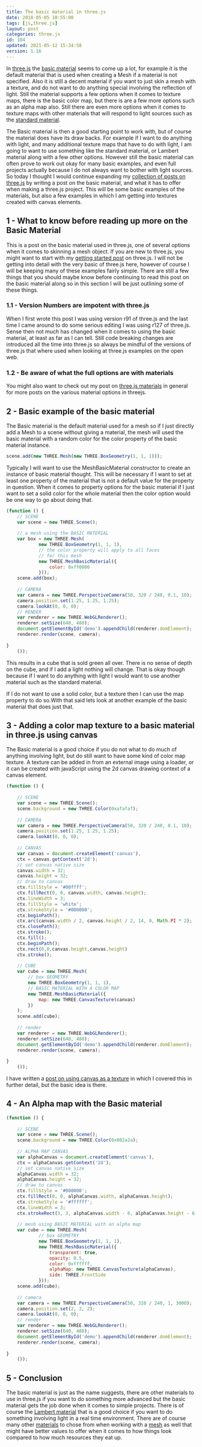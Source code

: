 ```yaml
---
title: The basic material in three.js
date: 2018-05-05 10:55:00
tags: [js,three.js]
layout: post
categories: three.js
id: 184
updated: 2021-05-12 15:34:58
version: 1.16
---
```


In [three.js](https://threejs.org/) the [basic material](https://threejs.org/docs/index.html#api/materials/MeshBasicMaterial) seems to come up a lot, for example it is the default material that is used when creating a Mesh if a material is not specified. Also it is still a decent material if you want to just skin a mesh with a texture, and do not want to do anything special involving the reflection of light. Still the material supports a few options when it comes to texture maps, there is the basic color map, but there is are a few more options such as an alpha map also. Still there are even more options when it comes to texture maps with other materials that will respond to light sources such as the [standard material](/2021/04/27/threejs-standard-material/).

The Basic material is then a good starting point to work with, but of course the material does have its draw backs. For example if I want to do anything with light, and many additional texture maps that have to do with light, I am going to want to use something like the standard material, or Lambert material along with a few other options. However still the basic material can often prove to work out okay for many basic examples, and even full projects actually because I do not always want to bother with light sources. So today I thought I would continue expanding my [collection of posts on three.js](/categories/three-js/) by writing a post on the basic material, and what it has to offer when making a three.js project. This will be some basic examples of the materials, but also a few examples in which I am getting into textures created with canvas elements.

<!-- more -->

## 1 - What to know before reading up more on the Basic Material

This is a post on the basic material used in three.js, one of several options when it comes to skinning a mesh object. If you are new to three.js, you might want to start with my [getting started post](/2018/04/04/threejs-getting-started/) on three.js. I will not be getting into detail with the very basic of three.js here, however of course I will be keeping many of these examples fairly simple. There are still a few things that you should maybe know before continuing to read this post on the basic material along so in this section I will be just outlining some of these things.

### 1.1 - Version Numbers are impotent with three.js

When I first wrote this post I was using version r91 of three.js and the last time I came around to do some serious editing I was using r127 of three.js. Sense then not much has changed when it comes to using the basic material, at least as far as I can tell. Still code breaking changes are introduced all the time into three.js so always be mindful of the versions of three.js that where used when looking at three.js examples on the open web.

### 1.2 - Be aware of what the full options are with materials

You might also want to check out my post on [three.js materials](/2018/04/30/threejs-materials/) in general for more posts on the various material options in threejs.

## 2 - Basic example of the basic material

The Basic material is the default material used for a mesh so if I just directly add a Mesh to a scene without giving a material, the  mesh will used the basic material with a random color for the color property of the basic material instance.

```js
scene.add(new THREE.Mesh(new THREE.BoxGeometry(1, 1, 1)));
```

Typically I will want to use the MeshBasicMaterial constructor to create an instance of basic material thought. This will be necessary if I want to set at least one property of the material that is not a default value for the property in question. When it comes to property options for the basic material if I just want to set a solid color for the whole material then the color option would be one way to go about doing that.

```js
(function () {
    // SCENE
    var scene = new THREE.Scene();
 
    // a mesh using the BASIC MATERIAL
    var box = new THREE.Mesh(
            new THREE.BoxGeometry(1, 1, 1),
            // the color property will apply to all faces
            // for this mesh
            new THREE.MeshBasicMaterial({
                color: 0xff0000
            }));
    scene.add(box);
 
    // CAMERA
    var camera = new THREE.PerspectiveCamera(50, 320 / 240, 0.1, 10);
    camera.position.set(1.25, 1.25, 1.25);
    camera.lookAt(0, 0, 0);
    // RENDER
    var renderer = new THREE.WebGLRenderer();
    renderer.setSize(640, 480);
    document.getElementById('demo').appendChild(renderer.domElement);
    renderer.render(scene, camera);
 
}
    ());
```

This results in a cube that is sold green all over. There is no sense of depth on the cube, and if I add a light nothing will change. That is okay though because if I want to do anything with light I would want to use another material such as the standard material.

If I do not want to use a solid color, but a texture then I can use the map property to do so.With that said lets look at another example of the basic material that does just that.

## 3 - Adding a color map texture to a basic material in three.js using canvas

The Basic material is a good choice if you do not what to do much of anything involving light, but do still want to have some kind of color map texture. A texture can be added in from an external image using a loader, or it can be created with javaScript using the 2d canvas drawing context of a canvas element.

```js
(function () {
 
    // SCENE
    var scene = new THREE.Scene();
    scene.background = new THREE.Color(0xafafaf);
 
    // CAMERA
    var camera = new THREE.PerspectiveCamera(50, 320 / 240, 0.1, 10);
    camera.position.set(1.25, 1.25, 1.25);
    camera.lookAt(0, 0, 0);
 
    // CANVAS
    var canvas = document.createElement('canvas'),
    ctx = canvas.getContext('2d');
    // set canvas native size
    canvas.width = 32;
    canvas.height = 32;
    // draw to canvas
    ctx.fillStyle = '#00ffff';
    ctx.fillRect(0, 0, canvas.width, canvas.height);
    ctx.lineWidth = 3;
    ctx.fillStyle = 'white';
    ctx.strokeStyle = '#000000';
    ctx.beginPath();
    ctx.arc(canvas.width / 2, canvas.height / 2, 14, 0, Math.PI * 2);
    ctx.closePath();
    ctx.stroke();
    ctx.fill();
    ctx.beginPath();
    ctx.rect(0,0,canvas.height,canvas.height)
    ctx.stroke();
 
    // CUBE
    var cube = new THREE.Mesh(
        // box GEOMETRY
        new THREE.BoxGeometry(1, 1, 1),
        // BASIC MATERIAL WITH A COLOR MAP
        new THREE.MeshBasicMaterial({
            map: new THREE.CanvasTexture(canvas)
        })
    );
    scene.add(cube);
 
    // render
    var renderer = new THREE.WebGLRenderer();
    renderer.setSize(640, 480);
    document.getElementById('demo').appendChild(renderer.domElement);
    renderer.render(scene, camera);
 
}
    ());
```

I have written a [post on using canvas as a texture]( /2018/04/17/threejs-canvas-texture/) in which I covered this in further detail, but the basic idea is there.

## 4 - An Alpha map with the Basic material

```js
(function () {
 
    // SCENE
    var scene = new THREE.Scene();
    scene.background = new THREE.Color(0x002a2a);
 
    // ALPHA MAP CANVAS
    var alphaCanvas = document.createElement('canvas'),
    ctx = alphaCanvas.getContext('2d');
    // set canvas native size
    alphaCanvas.width = 32;
    alphaCanvas.height = 32;
    // draw to canvas
    ctx.fillStyle = '#000000';
    ctx.fillRect(0, 0, alphaCanvas.width, alphaCanvas.height);
    ctx.strokeStyle = '#ffffff';
    ctx.lineWidth = 3;
    ctx.strokeRect(3, 3, alphaCanvas.width - 6, alphaCanvas.height - 6);
 
    // mesh using BASIC MATERIAL with an alpha map
    var cube = new THREE.Mesh(
            // box GEOMETRY
            new THREE.BoxGeometry(1, 1, 1),
            new THREE.MeshBasicMaterial({
                transparent: true,
                opacity: 0.5,
                color: 0xffffff,
                alphaMap: new THREE.CanvasTexture(alphaCanvas),
                side: THREE.FrontSide
            }));
    scene.add(cube);
 
    // camera
    var camera = new THREE.PerspectiveCamera(50, 320 / 240, 1, 3000);
    camera.position.set(2, 2, 2);
    camera.lookAt(0, 0, 0);
    // render
    var renderer = new THREE.WebGLRenderer();
    renderer.setSize(640, 480);
    document.getElementById('demo').appendChild(renderer.domElement);
    renderer.render(scene, camera);
 
}
    ());
```

## 5 - Conclusion

The basic material is just as the name suggests, there are other materials to use in three.js if you want to do something more advanced but the basic material gets the job done when it comes to simple projects. There is of course the [Lambert material](/2018/04/08/threejs-lambert-material/) that is a good choice if you want to do something involving light in a real time environment. There are of course many other [materials](/2018/04/30/threejs-materials/) to chose from when working with a [mesh](/2018/05/04/threejs-mesh/) as well that might have better values to offer when it comes to how things look compared to how much resources they eat up. 
